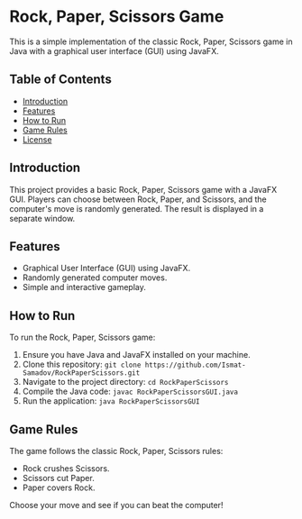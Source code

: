 # Rock, Paper, Scissors Game

This is a simple implementation of the classic Rock, Paper, Scissors game in Java with a graphical user interface (GUI) using JavaFX.

## Table of Contents
- [Introduction](#introduction)
- [Features](#features)
- [How to Run](#how-to-run)
- [Game Rules](#game-rules)
- [License](#license)

## Introduction

This project provides a basic Rock, Paper, Scissors game with a JavaFX GUI. Players can choose between Rock, Paper, and Scissors, and the computer's move is randomly generated. The result is displayed in a separate window.

## Features

- Graphical User Interface (GUI) using JavaFX.
- Randomly generated computer moves.
- Simple and interactive gameplay.

## How to Run

To run the Rock, Paper, Scissors game:

1. Ensure you have Java and JavaFX installed on your machine.
2. Clone this repository: `git clone https://github.com/Ismat-Samadov/RockPaperScissors.git`
3. Navigate to the project directory: `cd RockPaperScissors`
4. Compile the Java code: `javac RockPaperScissorsGUI.java`
5. Run the application: `java RockPaperScissorsGUI`

## Game Rules

The game follows the classic Rock, Paper, Scissors rules:

- Rock crushes Scissors.
- Scissors cut Paper.
- Paper covers Rock.

Choose your move and see if you can beat the computer!

